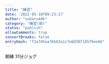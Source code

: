 ```yaml
---
title: "練習"
date: '2022-05-18T09:23:17'
author: "subaru44k"
category: "練習(弱)"
status: "publish"
allowComments: true
convertBreaks: false
entryHash: "f3a745aa76b63a1c7e8d30f10570ee66"
---
```

朝練
31分ジョグ
